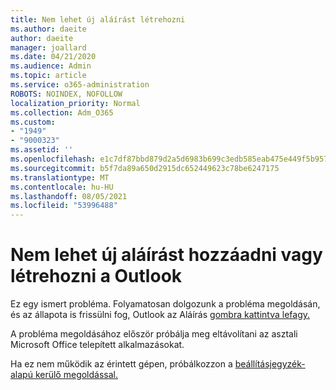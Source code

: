 ```yaml
---
title: Nem lehet új aláírást létrehozni
ms.author: daeite
author: daeite
manager: joallard
ms.date: 04/21/2020
ms.audience: Admin
ms.topic: article
ms.service: o365-administration
ROBOTS: NOINDEX, NOFOLLOW
localization_priority: Normal
ms.collection: Adm_O365
ms.custom:
- "1949"
- "9000323"
ms.assetid: ''
ms.openlocfilehash: e1c7df87bbd879d2a5d6983b699c3edb585eab475e449f5b95775927d704361e
ms.sourcegitcommit: b5f7da89a650d2915dc652449623c78be6247175
ms.translationtype: MT
ms.contentlocale: hu-HU
ms.lasthandoff: 08/05/2021
ms.locfileid: "53996488"
---
```

# <a name="cannot-add-or-create-a-new-signature-in-outlook"></a>Nem lehet új aláírást hozzáadni vagy létrehozni a Outlook

Ez egy ismert probléma. Folyamatosan dolgozunk a probléma megoldásán, és az állapota is frissülni fog, Outlook az Aláírás [gombra kattintva lefagy.](https://support.office.com/article/c70b36c2-66ca-401c-ab45-f29a46495d02)

A probléma megoldásához [](https://support.office.com/article/c70b36c2-66ca-401c-ab45-f29a46495d02) először próbálja meg eltávolítani az asztali Microsoft Office telepített alkalmazásokat. 

Ha ez nem működik az érintett gépen, próbálkozzon a [beállításjegyzék-alapú kerülő megoldással.](https://support.office.com/article/c70b36c2-66ca-401c-ab45-f29a46495d02)